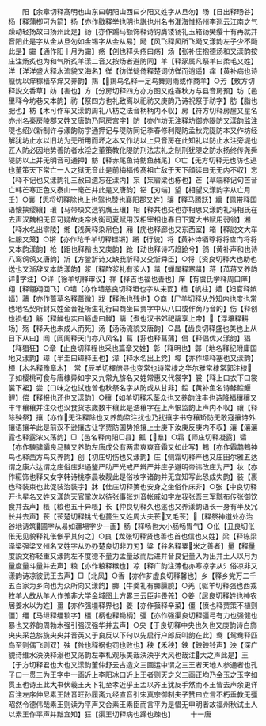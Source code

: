 <!-- { "loadSidebar": true } -->
　　阳【余章切释髙明也山东曰朝阳山西曰夕阳又姓字从旦勿】旸【日出释旸谷】杨【释蒲栁可为箭】扬【亦作敭释举也明也説也州名书淮海惟扬州李巡云江南之气躁动轻扬故曰扬州此是】钖【亦作鐊马额饰释诗钩膺镂钖礼玉辂钖樊缨十有再就并音阳此是字从金从旦勿如金锡字从金从易】飏【风飞释风所飞飏又漾韵左子少不飏此是】霷【通作阳十月为霷】疡【创也释头疮曰疡】炀【张补庄抱德炀和又漾韵按庄注炀炙也为和气所炙羊漾二音又按炀者避防同】羊【释豕属凡祭羊曰柔毛又姓】洋【洋洋盛大释水流貌又海名】徉【彷徉徙倚释楚词彷徉而逍遥】痒【黄补病也诗癙忧以痒稼穑卒痒又养韵】鴹【鴹鸟名释一足鸟舞则雨或作商羊】○芳【敷方切释説文香草】妨【害也】方【分房切释四方亦方图又姓春秋方与县音房预】坊【邑里释今坊巷又本韵】祊【祭四方也礼致离以祀祊又庚韵乃诗祝祭于祊字】肪【脂也肥也】枋【木可作车又漾韵周礼八枋之法音柄柄内不収】房【符方切释房屋又星名亦州名秦房陵郡又姓又唐韵乃阿房宫字】防【亦作坊无注释坊御亦隄防又漾韵监注隄也绍兴新制许与漾韵防字通押记与隄防同记季春修利隄防孟秋完隄防本又作坊经解犹坊止水以旧坊为无所用而坏之本又作坊以上只音房在此知礼以防止水注旁堤也匠人防必因地势善防者水淫之董策教化隄防刑法志礼之制刑犹隄之防水扬终传尧舜隄防以上并无明音可通押】鲂【释赤尾鱼诗鲂鱼赭尾】○亡【无方切释无也防也逃也董策天下常亡一人之狱无音此是前梅福传髙祖亡敌于天下顔读曰无无内不収】忘【释不记也又漾韵礼三赦曰遗忘在漾内】杗【杗廇梁也栋也】芒【草端释记句芒音亡韩芒寒正色又泰山一毫芒并此是又唐韵】铓【刃端】望【相望又漾韵字从亡月壬】○襄【思将切释除也上也驾也赞也襄阳郡又姓】骧【释马腾跃】纕【佩带释国语懐挟缨纕】瓖【马带玦文选钩膺玉瓖】相【释共也交也亦相思又漾韵礼冯相氏在去声汉魏相无音可疑故炎帝执衡司夏赋用汉相宰相也春日下寛大书赋用弱翁】湘【释水名出零陵】缃【浅黄释染帛色】厢【庑也释廊也又东西室】箱【释説文大车牡服又笼】○锵【亦作玱千羊切释铿锵】蹡【行貌】将【黄补诗牺尊将将应门将将又本韵漾韵】枪【距也释矟也又庚韵】跄【动也释诗巧趋跄兮】鸧【黄补声和也诗八鸾鸧鸧又唐韵】斨【方銎斨诗又缺我斨释又殳斨舜臣】○将【资良切释大也助也送也又渐辞又本韵漾韵】浆【释酢浆礼有浆人】螀【蝉属释寒螀】蒋【苽蒋又养韵详字注】○详【徐羊切释审议】祥【释吉也福也善也】庠【有虞氏学释周曰庠】翔【释翺翔回飞】○墙【亦作墙慈良切释垣也字从来靣】樯【帆柱】嫱【妇官释嫔嫱】蘠【亦作蔷草名释蔷微】戕【释杀也残也】○商【尸羊切释从外知内也度也常也地名契所封又姓金音祉所生礼行曰商坐曰贾字中从八口或作啇乃音的】伤【释创也损也】觞【释觯也实曰觞虚曰觯】鬺【煮也汉书郊祀鬺享上帝】【浮壤释耕场】殇【释夭也未成人而死】汤【汤汤流貌又唐韵】○昌【齿良切释盛也美也上从日下从曰】阊【阊阖释天门亦八风名】菖【荪也释菖蒲】倡【释倡优又漾韵】猖【释猖狂】○章【止良切释程也采也篇章又姓】彰【释明也】鄣【地名释纪附庸国地又漾韵】璋【半圭曰璋释玉也】漳【释水名出上党】墇【亦作墇释塞也又漾韵】樟【木名释豫章木】　常【辰羊切檡倍寻也变常也诗常棣之华尔雅常棣常郭注棣子如樱桃可食与唐棣异如字又九常九旂名又姓常惠又代裳字】裳【释上曰衣下曰裳裳下裙】尝【口味之也试也曽也秋祭名字从防或从甘非】鲿【黄补鱼名诗鲦鲿鰋鲤】偿【释报也还也又漾韵】○穰【如羊切释禾茎众也又养韵注丰也诗降福穰穰又丰年穰穰并注众也汉食货志嵗数丰穰此是浩穰字在上声恨监韵上声内不収】禳【释除殃祭】攘【亦作无注释除也又养韵监注扰也乃扰攘字书夺穰矫防无敢寇攘诗外攘语攘羊此是前汉不逊攘古让字贾防国势抢攘上士庚下汝庚反庚内不収】瀼【瀼瀼露也释露浓又荡韵】□【邑名释南阳□县】瓤【羣】○霜【师庄切释凝露】骦【亦作騻骕骦良马騻又养韵左唐成公有两肃爽爽音霜又如此写】鷞【亦作霜鹔鷞神鸟也释西方鸟又养韵】创【初庄切伤也又漾韵】庄【侧霜切释严也又庄田尔雅五达谓之康六达谓之庄俗庒非通鉴严助严光戒严辨严并庄子避明帝讳改庄为严】妆【亦作糚饰也释又女字韩诗桃李晨妆靓此是俗妆字诸韵并无宜知写此恐成失韵】装【裹也释装束也此促装治装字】牀【仕庄切释箦也安身之坐俗作床非】○张【中良切释开也星名又姓又漾韵天官掌次以待张事张刘音帐戚如字左我张吾三军黥布传张御饮食并去声】粻【粮也五十异粻】长【仲良切释久也逺也又养漾韵语长一身有半及冗长并去声】苌【苌楚切释铫弋也蔓生又姓周大夫苌又毛苌】【释祭神道处亦治谷地诗筑圃字从昜如疆埸字少一画】肠【释畅也大小肠畅胃气】○伥【丑良切伥伥无见貌释礼伥伥乎其何之】○良【龙张切释贤也善也首也信也又姓】梁【释栋梁泽梁强梁又州名又姓字从刅刅楚良切非刀刃】粱【谷名释粟米之善者】量【释量度説文称轻重又漾韵左不度德不量力孟量敌而后进并音良记量入为出并土人以月为量度量斗量并去声】粮【亦作粮释糇也】凉【释广韵注薄也亦寒凉字从氵俗凉非又漾韵诗凉彼武王去声】□【北风】○香【亦作芗虚良切释馨也】乡【释乡党万二千五百家为乡向也为众所向又漾韵】膷【牛羮礼有膷臐膮】○羌【驱羊切释强也西戎牧羊人故从羊人作羗非大学金城图上方畧三云臣非畏羌】○姜【居良切释姓也神农居姜水以为姓】畺【亦作强壃释界也】姜【亦作蔃释辛菜】僵【偾也释贾策不植则僵】缰【马绁释缰锁字】橿【柄也释锄柄】彊【亦作强渠良切释彊弓有力也强健也暴也又养韵周勃木强引强汉强华并去声】○央【于良切释中央也久也又庚韵诗白斾央央采芑旂旐央央并音英又于良反以下句以先启行户郎反叫韵在此】鸯【鸳鸯释匹鸟至则偶飞则双】殃【咎也释祸也罚也败也】秧【禾秧】鉠【鉠鉠铃声】泱【深广貌诗维水泱泱释滃也又荡韵左季札观乐美哉泱泱乎大风也哉注大之声此是】王【于方切释君也大也又漾韵董仲舒云古造文三画运中谓之三王者天地人参通者也孔子曰一贯三为王字中一画近上李阳冰曰近上王者则天之义三画正均乃金玉之玉字如贯玉也诗王此大书伏羲王天下礼至孝近乎王孟以齐王犹反手然而不王皆去声余更详音注左序仲尼素王陆音旺孙履斋九经直音引宋真宗御制夫子赞曰立言不朽垂教无彊昭然令德伟哉素王则读为平声又合素王素臣而言平为是惜无申明者故福州秋试土人以素王作平声并黜宜知】狂【渠王切释病也躁也疎也】
　　十一唐
